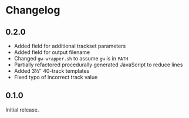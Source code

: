 Changelog
=========

0.2.0
-----

* Added field for additional trackset parameters
* Added field for output filename
* Changed `gw-wrapper.sh` to assume `gw` is in `PATH`
* Partially refactored procedurally generated JavaScript to reduce lines
* Added 3½″ 40-track templates
* Fixed typo of incorrect track value

0.1.0
-----

Initial release.
